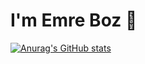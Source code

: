 # I'm Emre Boz 👋

[![Anurag's GitHub stats](https://github-readme-stats.vercel.app/api?username=emre-boz)](https://github.com/emre-boz/github-readme-stats)

